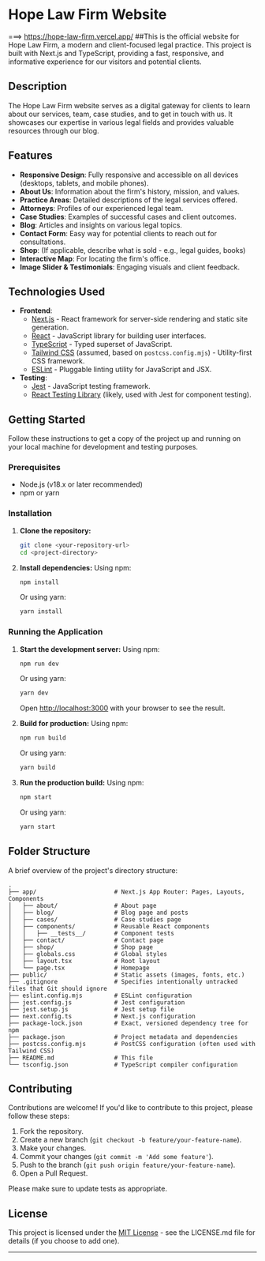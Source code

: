 # Hope Law Firm Website

===>    https://hope-law-firm.vercel.app/
##This is the official website for Hope Law Firm, a modern and client-focused legal practice. This project is built with Next.js and TypeScript, providing a fast, responsive, and informative experience for our visitors and potential clients.

## Description

The Hope Law Firm website serves as a digital gateway for clients to learn about our services, team, case studies, and to get in touch with us. It showcases our expertise in various legal fields and provides valuable resources through our blog.

## Features

- **Responsive Design**: Fully responsive and accessible on all devices (desktops, tablets, and mobile phones).
- **About Us**: Information about the firm's history, mission, and values.
- **Practice Areas**: Detailed descriptions of the legal services offered.
- **Attorneys**: Profiles of our experienced legal team.
- **Case Studies**: Examples of successful cases and client outcomes.
- **Blog**: Articles and insights on various legal topics.
- **Contact Form**: Easy way for potential clients to reach out for consultations.
- **Shop**: (If applicable, describe what is sold - e.g., legal guides, books)
- **Interactive Map**: For locating the firm's office.
- **Image Slider & Testimonials**: Engaging visuals and client feedback.

## Technologies Used

- **Frontend**:
    - [Next.js](https://nextjs.org/) - React framework for server-side rendering and static site generation.
    - [React](https://reactjs.org/) - JavaScript library for building user interfaces.
    - [TypeScript](https://www.typescriptlang.org/) - Typed superset of JavaScript.
    - [Tailwind CSS](https://tailwindcss.com/) (assumed, based on `postcss.config.mjs`) - Utility-first CSS framework.
    - [ESLint](https://eslint.org/) - Pluggable linting utility for JavaScript and JSX.
- **Testing**:
    - [Jest](https://jestjs.io/) - JavaScript testing framework.
    - [React Testing Library](https://testing-library.com/docs/react-testing-library/intro/) (likely, used with Jest for component testing).

## Getting Started

Follow these instructions to get a copy of the project up and running on your local machine for development and testing purposes.

### Prerequisites

- Node.js (v18.x or later recommended)
- npm or yarn

### Installation

1.  **Clone the repository:**
    ```bash
    git clone <your-repository-url>
    cd <project-directory>
    ```

2.  **Install dependencies:**
    Using npm:
    ```bash
    npm install
    ```
    Or using yarn:
    ```bash
    yarn install
    ```

### Running the Application

1.  **Start the development server:**
    Using npm:
    ```bash
    npm run dev
    ```
    Or using yarn:
    ```bash
    yarn dev
    ```
    Open [http://localhost:3000](http://localhost:3000) with your browser to see the result.

2.  **Build for production:**
    Using npm:
    ```bash
    npm run build
    ```
    Or using yarn:
    ```bash
    yarn build
    ```

3.  **Run the production build:**
    Using npm:
    ```bash
    npm start
    ```
    Or using yarn:
    ```bash
    yarn start
    ```

## Folder Structure

A brief overview of the project's directory structure:

```
.
├── app/                      # Next.js App Router: Pages, Layouts, Components
│   ├── about/                # About page
│   ├── blog/                 # Blog page and posts
│   ├── cases/                # Case studies page
│   ├── components/           # Reusable React components
│   │   ├── __tests__/        # Component tests
│   ├── contact/              # Contact page
│   ├── shop/                 # Shop page
│   ├── globals.css           # Global styles
│   ├── layout.tsx            # Root layout
│   └── page.tsx              # Homepage
├── public/                   # Static assets (images, fonts, etc.)
├── .gitignore                # Specifies intentionally untracked files that Git should ignore
├── eslint.config.mjs         # ESLint configuration
├── jest.config.js            # Jest configuration
├── jest.setup.js             # Jest setup file
├── next.config.ts            # Next.js configuration
├── package-lock.json         # Exact, versioned dependency tree for npm
├── package.json              # Project metadata and dependencies
├── postcss.config.mjs        # PostCSS configuration (often used with Tailwind CSS)
├── README.md                 # This file
└── tsconfig.json             # TypeScript compiler configuration
```

## Contributing

Contributions are welcome! If you'd like to contribute to this project, please follow these steps:

1.  Fork the repository.
2.  Create a new branch (`git checkout -b feature/your-feature-name`).
3.  Make your changes.
4.  Commit your changes (`git commit -m 'Add some feature'`).
5.  Push to the branch (`git push origin feature/your-feature-name`).
6.  Open a Pull Request.

Please make sure to update tests as appropriate.

## License

This project is licensed under the [MIT License](LICENSE.md) - see the LICENSE.md file for details (if you choose to add one).

---


